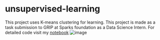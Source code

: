 # unsupervised-learning
This project uses K-means clustering for learning.
This project is made as a task submission to GRIP at Sparks foundation as a Data Science Intern.
For detailed code visit my [notebook](https://github.com/OmiWakode/unsupervised-learning/blob/main/Unsupervised_ML.ipynb)
![image](https://user-images.githubusercontent.com/44321146/141063753-ca30ad0a-3c27-481e-b9ca-7759d213fa1f.png)


